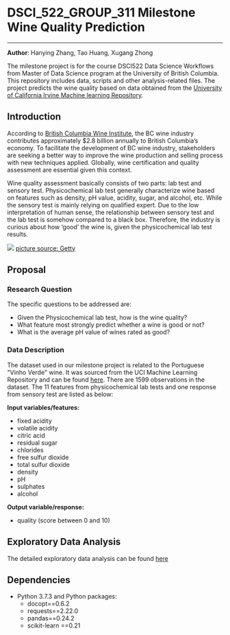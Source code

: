 # DSCI_522_GROUP_311 Milestone Wine Quality Prediction
-------------
**Author**: Hanying Zhang, Tao Huang, Xugang Zhong

The milestone project is for the course DSCI522 Data Science Workflows from Master of Data Science program at the University of British Columbia. This repository includes data, scripts and other analysis-related files. The project predicts the wine quality based on data obtained from the [University of California Irvine Machine learning Repository](http://archive.ics.uci.edu/ml/datasets/Wine+Quality). 


## Introduction

According to [British Columbia Wine Institute](https://winebc.com/industry/media/quick-facts/), the BC wine industry contributes approximately $2.8 billion annually to British Columbia’s economy. To facilitate the development of BC wine industry, stakeholders are seeking a better way to improve the wine production and selling process with new techniques applied. Globally, wine certification and quality assessment are essential given this context. 

Wine quality assessment basically consists of two parts: lab test and sensory test. Physicochemical lab test generally characterize wine based on features such as density, pH value, acidity, sugar, and alcohol, etc. While the sensory test is mainly relying on qualified expert. Due to the low interpretation of human sense, the relationship between sensory test and the lab test is somehow compared to a black box. Therefore, the industry is curious about how ‘good’ the wine is, given the physicochemical lab test results. 


![](https://253qv1sx4ey389p9wtpp9sj0-wpengine.netdna-ssl.com/wp-content/uploads/2019/02/Wine_Cert_Programs_GettyImages_636693944_1920x1280.jpg)
[picture source: Getty](https://253qv1sx4ey389p9wtpp9sj0-wpengine.netdna-ssl.com/wp-content/uploads/2019/02/Wine_Cert_Programs_GettyImages_636693944_1920x1280.jpg)

## Proposal

### Research Question

The specific questions to be addressed are:

- Given the Physicochemical lab test, how is the wine quality?
- What feature most strongly predict whether a wine is good or not?
- What is the average pH value of wines rated as good?



### Data Description 

The dataset used in our milestone project is related to the Portuguese "Vinho Verde" wine. It was sourced from the UCI Machine Learning Repository and can be found [here]( http://archive.ics.uci.edu/ml/datasets/Wine+Quality). There are 1599 observations in the dataset. The 11 features from physicochemical lab tests and one response from sensory test are listed as below: 

**Input variables/features:**

- fixed acidity 
- volatile acidity 
- citric acid 
- residual sugar 
- chlorides 
- free sulfur dioxide 
- total sulfur dioxide 
- density 
- pH 
- sulphates 
- alcohol 

**Output variable/response:**

- quality (score between 0 and 10) 


## Exploratory Data Analysis


The detailed exploratory data analysis can be found [here](https://github.com/UBC-MDS/DSCI_522_GROUP_311/blob/6580b870cce823647df756aa431ecc9a185b786e/src/wine_quality_eda.ipynb)


## Dependencies

- Python 3.7.3 and Python packages:
  - docopt==0.6.2
  - requests==2.22.0
  - pandas==0.24.2
  - scikit-learn ==0.21
